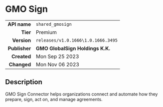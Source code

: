 # GMO Sign
| | |
|-:|-|
|**API name**|`shared_gmosign`|
|**Tier**|Premium|
|**Version**|`releases/v1.0.1666\1.0.1666.3495`|
|**Publisher**|**GMO GlobalSign Holdings K.K.**|
|**Created**|Mon Sep 25 2023|
|**Changed**|Mon Nov 06 2023|

## Description
GMO Sign Connector helps organizations connect and automate how they prepare, sign, act on, and manage agreements.
